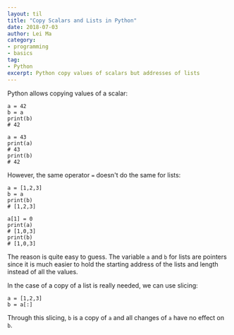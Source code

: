 ```yaml
---
layout: til
title: "Copy Scalars and Lists in Python"
date: 2018-07-03
author: Lei Ma
category:
- programming
- basics
tag:
- Python
excerpt: Python copy values of scalars but addresses of lists
---
```


Python allows copying values of a scalar:

```
a = 42
b = a
print(b)
# 42

a = 43
print(a)
# 43
print(b)
# 42
```

However, the same operator `=` doesn't do the same for lists:
```
a = [1,2,3]
b = a
print(b)
# [1,2,3]

a[1] = 0
print(a)
# [1,0,3]
print(b)
# [1,0,3]
```
The reason is quite easy to guess. The variable `a` and `b` for lists are pointers since it is much easier to hold the starting address of the lists and length instead of all the values. 

In the case of a copy of a list is really needed, we can use slicing:
```
a = [1,2,3]
b = a[:]
```
Through this slicing, `b` is a copy of `a` and all changes of `a` have no effect on `b`.

